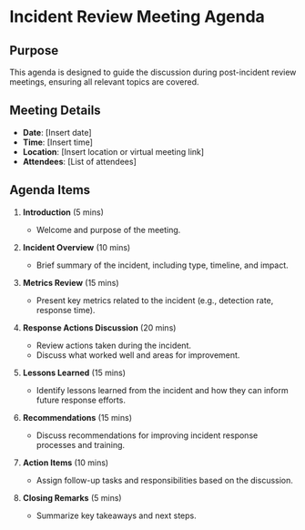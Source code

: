 # Incident Review Meeting Agenda

## Purpose
This agenda is designed to guide the discussion during post-incident review meetings, ensuring all relevant topics are covered.

## Meeting Details
- **Date**: [Insert date]
- **Time**: [Insert time]
- **Location**: [Insert location or virtual meeting link]
- **Attendees**: [List of attendees]

## Agenda Items
1. **Introduction** (5 mins)
   - Welcome and purpose of the meeting.

2. **Incident Overview** (10 mins)
   - Brief summary of the incident, including type, timeline, and impact.

3. **Metrics Review** (15 mins)
   - Present key metrics related to the incident (e.g., detection rate, response time).

4. **Response Actions Discussion** (20 mins)
   - Review actions taken during the incident.
   - Discuss what worked well and areas for improvement.

5. **Lessons Learned** (15 mins)
   - Identify lessons learned from the incident and how they can inform future response efforts.

6. **Recommendations** (15 mins)
   - Discuss recommendations for improving incident response processes and training.

7. **Action Items** (10 mins)
   - Assign follow-up tasks and responsibilities based on the discussion.

8. **Closing Remarks** (5 mins)
   - Summarize key takeaways and next steps.
